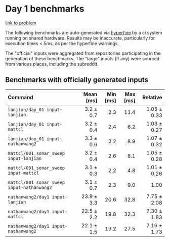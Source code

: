 # Day 1 benchmarks

[link to problem](http://adventofcode.com/2021/day/1)

The following benchmarks are auto-generated via [hyperfine](https://github.com/sharkdp/hyperfine) by a ci system running on shared hardware. Results may be inaccurate, particularly for execution times < 5ms, as per the hyperfine warnings.

The "official" inputs were aggregated from repositories participating in the generation of these benchmarks. The "large" inputs (if any) were sourced from various places, including the subreddit.

## Benchmarks with officially generated inputs
| Command | Mean [ms] | Min [ms] | Max [ms] | Relative |
|:---|---:|---:|---:|---:|
| `lanjian/day_01 input-lanjian` | 3.2 ± 0.7 | 2.3 | 11.4 | 1.05 ± 0.33 |
| `lanjian/day_01 input-mattcl` | 3.2 ± 0.4 | 2.4 | 6.2 | 1.03 ± 0.27 |
| `lanjian/day_01 input-nathanwang2` | 3.3 ± 0.6 | 2.2 | 8.9 | 1.07 ± 0.32 |
| `mattcl/001_sonar_sweep input-lanjian` | 3.2 ± 0.4 | 2.6 | 8.1 | 1.05 ± 0.28 |
| `mattcl/001_sonar_sweep input-mattcl` | 3.1 ± 0.3 | 2.2 | 4.8 | 1.01 ± 0.26 |
| `mattcl/001_sonar_sweep input-nathanwang2` | 3.1 ± 0.7 | 2.3 | 9.0 | 1.00 |
| `nathanwang2/day1 input-lanjian` | 23.9 ± 3.3 | 20.6 | 32.8 | 7.75 ± 2.08 |
| `nathanwang2/day1 input-mattcl` | 22.5 ± 2.2 | 19.8 | 32.3 | 7.30 ± 1.83 |
| `nathanwang2/day1 input-nathanwang2` | 22.1 ± 1.5 | 19.2 | 27.5 | 7.16 ± 1.73 |
